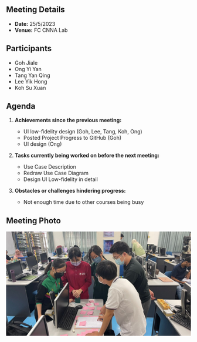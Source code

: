 ## Meeting Details
- **Date:** 25/5/2023
- **Venue:** FC CNNA Lab

## Participants
- Goh Jiale
- Ong Yi Yan
- Tang Yan Qing
- Lee Yik Hong
- Koh Su Xuan

## Agenda
1. **Achievements since the previous meeting:**
   - UI low-fidelity design (Goh, Lee, Tang, Koh, Ong)
   - Posted Project Progress to GitHub (Goh)
   - UI design (Ong)

2. **Tasks currently being worked on before the next meeting:**
   - Use Case Description
   - Redraw Use Case Diagram
   - Design UI Low-fidelity in detail

3. **Obstacles or challenges hindering progress:**
   - Not enough time due to other courses being busy

## Meeting Photo
<img src="WhatsApp Image 2023-05-25 at 09.56.40.jpg">
